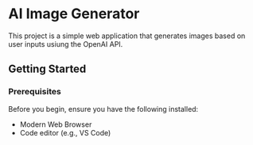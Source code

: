 # AI Image Generator

This project is a simple web application that generates images based on user inputs usiung the OpenAI API.

## Getting Started

### Prerequisites 

Before you begin, ensure you have the following installed:
- Modern Web Browser
- Code editor (e.g., VS Code)
